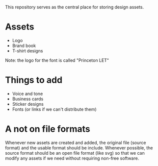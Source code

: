 This repository serves as the central place for storing design assets.


# Assets

 - Logo
 - Brand book
 - T-shirt designs

Note: the logo for the font is called "Princeton LET"


# Things to add

 - Voice and tone
 - Business cards
 - Sticker designs
 - Fonts (or links if we can't distribute them)


# A not on file formats

Whenever new assets are created and added, the original file (source format) and the usable format should be include. Whenever possible, the source format should be an open file format (like svg) so that we can modify any assets if we need without requiring non-free software.
